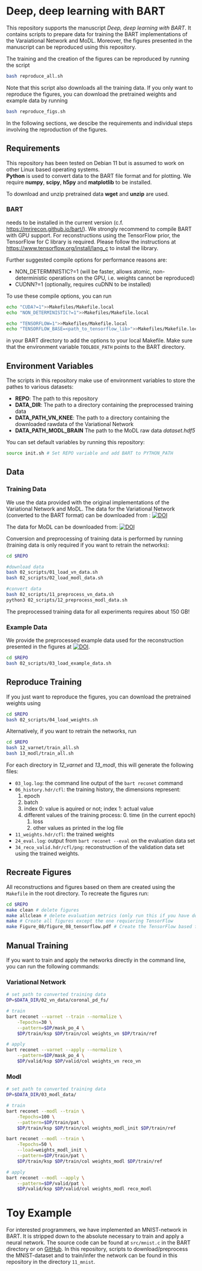 # Deep, deep learning with BART

This repository supports the manuscript *Deep, deep learning with BART*. It contains scripts to prepare data for training the BART implementations of the Varaiational Network and MoDL. Moreover, the figures presented in the manuscript can be reproduced using this repository.

The training and the creation of the figures can be reproduced by running the script
```bash
bash reproduce_all.sh
```
Note that this script also downloads all the training data.
If you only want to reproduce the figures, you can download the pretrained weights and example data by running
```bash
bash reproduce_figs.sh
```
In the following sections, we descibe the requirements and individual steps involving the reproduction of the figures.
## Requirements

This repository has been tested on Debian 11 but is assumed to work on other Linux based operating systems.  
**Python** is used to convert data to the BART file format and for plotting.
We require **numpy**, **scipy**, **h5py** and **matplotlib** to be installed.

To download and unzip pretrained data **wget** and **unzip** are used.
### BART
needs to be installed in the current version (c.f. https://mrirecon.github.io/bart/).
We strongly recommend to compile BART with GPU support. For reconstructions using the TensorFlow prior, the TensorFlow for C library is required.
Please follow the instructions at https://www.tensorflow.org/install/lang_c to install the library.

Further suggested compile options for performance reasons are:
+ NON_DETERMINISTIC?=1 (will be faster, allows atomic, non-deterministic operations on the GPU, i.e. weights cannot be reproduced)
+ CUDNN?=1 (optionally, requires cuDNN to be installed)

To use these compile options, you can run
```bash
echo "CUDA?=1">>Makefiles/Makefile.local
echo "NON_DETERMINISTIC?=1">>Makefiles/Makefile.local

echo "TENSORFLOW=1">>Makefiles/Makefile.local
echo "TENSORFLOW_BASE=<path_to_tensorflow_lib>">>Makefiles/Makefile.local
```
in your BART directory to add the options to your local Makefile.
Make sure that the environment variable `TOOLBOX_PATH` points to the BART directory.

## Environment Variables

The scripts in this repository make use of environment variables to store the pathes to various datasets:
* **REPO**: The path to this repository
* **DATA_DIR**: The path to a directory containing the preprocessed training data
* **DATA_PATH_VN_KNEE**: The path to a directory containing the downloaded rawdata of the Variational Network
* **DATA_PATH_MODL_BRAIN** The path to the MoDL raw data *dataset.hdf5*

You can set default variables by running
this repository:
```bash
source init.sh # Set REPO variable and add BART to PYTHON_PATH
```

## Data

### Training Data 
We use the data provided with the original implementations of the Variational Network and MoDL.
The data for the Variational Network (converted to the BART format) can be downloaded from :
[![DOI](https://zenodo.org/badge/DOI/10.5281/zenodo.6482961.svg)](https://doi.org/10.5281/zenodo.6482961)

The data for MoDL can be downloaded from: [![DOI](https://zenodo.org/badge/DOI/10.5281/zenodo.6481291.svg)](https://doi.org/10.5281/zenodo.6481291)

Conversion and preprocessing of training data is performed by running (training data is only required if you want to retrain the networks):

```bash
cd $REPO

#download data
bash 02_scripts/01_load_vn_data.sh
bash 02_scripts/02_load_modl_data.sh

#convert data
bash 02_scripts/11_preprocess_vn_data.sh
python3 02_scripts/12_preprocess_modl_data.sh
```

The preprocessed training data for all experiments requires about 150 GB!

### Example Data
We provide the preprocessed example data used for the reconstruction presented in the figures at [![DOI](https://zenodo.org/badge/DOI/10.5281/zenodo.7002209.svg)](https://doi.org/10.5281/zenodo.7002209).
```bash
cd $REPO
bash 02_scripts/03_load_example_data.sh
```

## Reproduce Training
If you just want to reproduce the figures, you can download the pretrained weights using
```bash
cd $REPO
bash 02_scripts/04_load_weights.sh
```
Alternatively, if you want to retrain the networks, run
```bash
cd $REPO
bash 12_varnet/train_all.sh
bash 13_modl/train_all.sh
```

For each directory in *12_varnet* and *13_modl*, this will generate the following files:
+ `03_log.log`: the command line output of the `bart reconet` command
+ `06_history.hdr/cfl`: the training history, the dimensions represent:
	1. epoch
	2. batch
	3. index 0: value is aquired or not; index 1: actual value
	4. different values of the training process:
		0. time (in the current epoch)
		1. loss
		2. other values as printed in the log file
+ `11_weights.hdr/cfl`: the trained weights
+ `24_eval.log`: output from `bart reconet --eval` on the evaluation data set
+ `34_reco_valid.hdr/cfl/png`: reconstruction of the validation data set using the trained weights.

## Recreate Figures

All reconstructions and figures based on them are created using the `Makefile` in the root directory.
To recreate the figures run:

```bash
cd $REPO
make clean # delete figures
make allclean # delete evaluation metrics (only run this if you have downloaded the full training dataset)
make # Create all figures except the one requiering TensorFlow
make Figure_08/figure_08_tensorflow.pdf # Create the TensorFlow based figure
```
## Manual Training

If you want to train and apply the networks directly in the command line, you can run the following commands:

### Variational Network
```bash
# set path to converted training data
DP=$DATA_DIR/02_vn_data/coronal_pd_fs/

# train
bart reconet --varnet --train --normalize \
	-Tepochs=30 \
	--pattern=$DP/mask_po_4 \
	$DP/train/ksp $DP/train/col weights_vn $DP/train/ref

# apply
bart reconet --varnet --apply --normalize \
	--pattern=$DP/mask_po_4 \
	$DP/valid/ksp $DP/valid/col weights_vn reco_vn
```

### Modl
```bash
# set path to converted training data
DP=$DATA_DIR/03_modl_data/ 

# train
bart reconet --modl --train \
	-Tepochs=100 \
	--pattern=$DP/train/pat \
	$DP/train/ksp $DP/train/col weights_modl_init $DP/train/ref

bart reconet --modl --train \
	-Tepochs=50 \
	--load=weights_modl_init \
	--pattern=$DP/train/pat \
	$DP/train/ksp $DP/train/col weights_modl $DP/train/ref

# apply
bart reconet --modl --apply \
	--pattern=$DP/valid/pat \
	$DP/valid/ksp $DP/valid/col weights_modl reco_modl
```

# Toy Example
For interested programmers, we have implemented an MNIST-network in BART. It is stripped down to the absolute necessary to train and apply a neural network.
The source code can be found at `src/mnist.c` in the BART directory or on [GitHub](https://github.com/mrirecon/bart/blob/master/src/mnist.c). In this repository, scripts to download/preprocess the MNIST-dataset and to train/infer the network can be found in this repository in the directory `11_mnist`.
